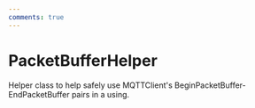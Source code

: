 ```yaml
---
comments: true
---
```

# PacketBufferHelper

Helper class to help safely use MQTTClient's BeginPacketBuffer-EndPacketBuffer pairs in a using. 

